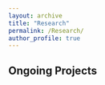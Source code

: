 ```yaml
---
layout: archive
title: "Research"
permalink: /Research/
author_profile: true
---
```


## Ongoing Projects 









   



